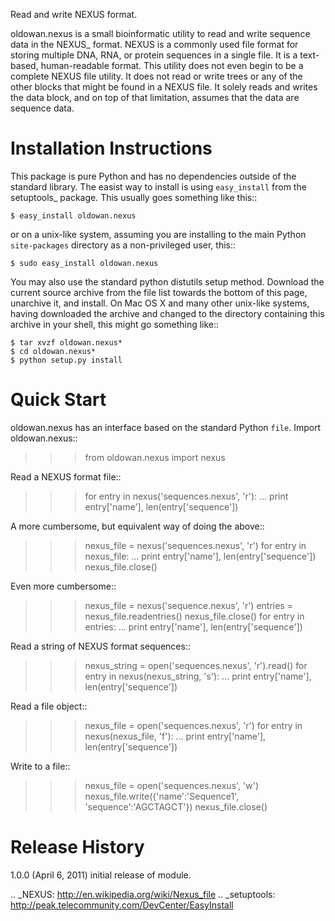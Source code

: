 Read and write NEXUS format.

oldowan.nexus is a small bioinformatic utility to read and write sequence data
in the NEXUS_ format. NEXUS is a commonly used file format for storing multiple
DNA, RNA, or protein sequences in a single file. It is a text-based,
human-readable format. This utility does not even begin to be a complete NEXUS
file utility. It does not read or write trees or any of the other blocks that
might be found in a NEXUS file. It solely reads and writes the data block, and
on top of that limitation, assumes that the data are sequence data.

Installation Instructions
=========================

This package is pure Python and has no dependencies outside of the standard
library. The easist way to install is using ``easy_install`` from the
setuptools_ package.  This usually goes something like this::

	$ easy_install oldowan.nexus

or on a unix-like system, assuming you are installing to the main Python
``site-packages`` directory as a non-privileged user, this::

	$ sudo easy_install oldowan.nexus

You may also use the standard python distutils setup method. Download the
current source archive from the file list towards the bottom of this page,
unarchive it, and install. On Mac OS X and many other unix-like systems, having
downloaded the archive and changed to the directory containing this archive in
your shell, this might go something like::

	$ tar xvzf oldowan.nexus*
	$ cd oldowan.nexus*
	$ python setup.py install

Quick Start
===========

oldowan.nexus has an interface based on the standard Python ``file``.  Import
oldowan.nexus::

  >>> from oldowan.nexus import nexus

Read a NEXUS format file::

  >>> for entry in nexus('sequences.nexus', 'r'):
  ...     print entry['name'], len(entry['sequence'])

A more cumbersome, but equivalent way of doing the above::

  >>> nexus_file = nexus('sequences.nexus', 'r')
  >>> for entry in nexus_file:
  ...     print entry['name'], len(entry['sequence'])
  >>> nexus_file.close()

Even more cumbersome::

  >>> nexus_file = nexus('sequence.nexus', 'r')
  >>> entries = nexus_file.readentries()
  >>> nexus_file.close()
  >>> for entry in entries:
  ...     print entry['name'], len(entry['sequence'])

Read a string of NEXUS format sequences::

  >>> nexus_string = open('sequences.nexus', 'r').read()
  >>> for entry in nexus(nexus_string, 's'):
  ...     print entry['name'], len(entry['sequence'])

Read a file object::

  >>> nexus_file = open('sequences.nexus', 'r')
  >>> for entry in nexus(nexus_file, 'f'):
  ...     print entry['name'], len(entry['sequence'])

Write to a file::

  >>> nexus_file = open('sequences.nexus', 'w')
  >>> nexus_file.write({'name':'Sequence1', 'sequence':'AGCTAGCT'})
  >>> nexus_file.close()

Release History
===============

1.0.0 (April 6, 2011)
    initial release of module.

.. _NEXUS: http://en.wikipedia.org/wiki/Nexus_file 
.. _setuptools: http://peak.telecommunity.com/DevCenter/EasyInstall
